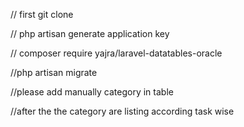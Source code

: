 // first git clone 

// php artisan generate application key

// composer require yajra/laravel-datatables-oracle

//php artisan migrate

//please add manually category in table 

//after the the category are listing according task wise



